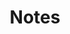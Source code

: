 ---
title: Notes
photograph: 
  file: $DSC_5031.jpg
  name: Riga Locks
  socialmedia: /static/images/social-media/$Notes-2021.jpg
---